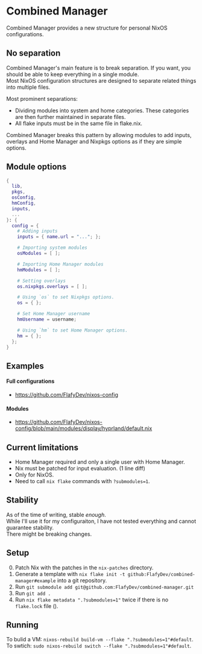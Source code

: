 # Combined Manager
Combined Manager provides a new structure for personal NixOS configurations.

## No separation
Combined Manager's main feature is to break separation. If you want, you should be able to keep everything in a single module.  
Most NixOS configuration structures are designed to separate related things into multiple files.  

Most prominent separations:  
- Dividing modules into system and home categories. These categories are then further maintained in separate files.
- All flake inputs must be in the same file in flake.nix.

Combined Manager breaks this pattern by allowing modules to add inputs, overlays and Home Manager and Nixpkgs options as if they are simple options.

## Module options
```nix
{
  lib,
  pkgs,
  osConfig,
  hmConfig,
  inputs,
  ...
}: {
  config = {
    # Adding inputs
    inputs = { name.url = "..."; };

    # Importing system modules
    osModules = [ ];

    # Importing Home Manager modules
    hmModules = [ ];

    # Setting overlays
    os.nixpkgs.overlays = [ ];

    # Using `os` to set Nixpkgs options.
    os = { };

    # Set Home Manager username
    hmUsername = username;

    # Using `hm` to set Home Manager options.
    hm = { };
  };
}
```

## Examples
#### Full configurations
- https://github.com/FlafyDev/nixos-config
#### Modules
- https://github.com/FlafyDev/nixos-config/blob/main/modules/display/hyprland/default.nix


## Current limitations
- Home Manager required and only a single user with Home Manager.
- Nix must be patched for input evaluation. (1 line diff)
- Only for NixOS.
- Need to call `nix flake` commands with `?submodules=1`.

## Stability
As of the time of writing, stable _enough_.  
While I'll use it for my configuraiton, I have not tested everything and cannot guarantee stability.  
There might be breaking changes.

## Setup
0. Patch Nix with the patches in the `nix-patches` directory.
1. Generate a template with `nix flake init -t github:FlafyDev/combined-manager#example` into a git repository.
2. Run `git submodule add git@github.com:FlafyDev/combined-manager.git`
3. Run `git add .`
4. Run `nix flake metadata ".?submodules=1"` twice if there is no `flake.lock` file ().

## Running
To bulid a VM: `nixos-rebuild build-vm --flake ".?submodules=1"#default`.
To swtich: `sudo nixos-rebuild switch --flake ".?submodules=1"#default`.
